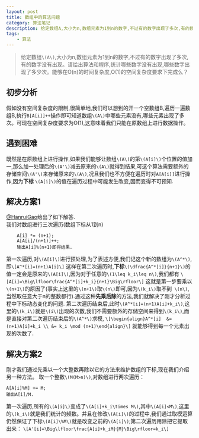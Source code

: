 ```yaml
---
layout: post
title: 数组中的算法问题
category: 算法笔记
description: 给定数组A,大小为n,数组元素为1到n的数字,不过有的数字出现了多次,有的数字没有出现......
tags: 
    - 算法
---
```

 
>给定数组`\(A\)`,大小为n,数组元素为1到n的数字,不过有的数字出现了多次,有的数字没有出现。请给出算法和程序,统计哪些数字没有出现,哪些数字出现了多少次。能够在O(n)的时间复杂度,O(1)的空间复杂度要求下完成么？

## 初步分析
假如没有空间复杂度的限制,很简单地,我们可以想到的开一个空数组B,遍历一遍数组B,执行`B[A[i]]++`操作即可知道数组`\(A\)`中哪些元素没有,哪些元素出现了多次。可现在空间复杂度要求为O(1),这意味着我们只能在原数组上进行数据操作。

## 遇到困难
既然是在原数组上进行操作,如果我们能够让数组`\(A\)`的第`\(A[i]\)`个位置的值加一,那么加一处理后的`\(A'\)`减去原来的`\(A\)`就得到结果,可这个算法需要额外的存储空间`\(A'\)`来存储原来的`\(A\)`,况且我们也不方便在遍历时对`A[A[i]]`进行操作,因为**下标** `\(A[i]\)`的值在遍历过程中可能发生改变,因而变得不可预知.

## 解决方案1
[@HanruiGao](http://weibo.com/1670029795)给出了如下解答.</br>
我们对数组进行三次遍历(数组下标从1到n)

        A[i] *= (n+1);
        A[A[i]/(n+1)]++;
        输出A[i]%(n+1)即得结果.

第一次遍历,对`\(A[i]\)`进行预处理,为了表述方便,我们记这个新的数组为`\(A^*\)`,即`\[A^*[i]=(n+1)A[i]\]`
这样在第二次遍历时,**下标**`\(\dfrac{A^*[i]}{n+1}\)`的值一定会是原来的`\(A[i]\)`,因为对于任意的`\(1\leq k_i\leq n\)`,我们都有
`\[A[i]=\Big\lfloor\frac{A^*[i]+k_i}{n+1}\Big\rfloor\]`
这就是第一步要乘以`\(n+1\)`的原因了(事实上这里的`\(n+1\)`取`\(n\)`即可,因为`\(k_i\)`取不到` \(n\)`,当然取任意大于n的整数都行).通过这种**先乘后除**的方法,我们就解决了刚才分析过程中下标动态变化的问题.
第二次遍历结束后,此时`\(A^*[i]=(n+1)A[i]+k_i\)`,这里的`\(k_i\)`就是`\(i\)`出现的次数,我们不需要额外的存储空间来得到`\(k_i\)`,而是直接对第二次遍历结束后的`\(A^*\)`求模,
`\[\begin{align}A^*[i]  &= (n+1)A[i]+k_i \\ &= k_i \mod (n+1)\end{align}\]`
就能够得到每一个元素出现的次数了.

## 解决方案2
刚才我们通过先乘以一个大整数再除以它的方法来维护数组的下标,现在我们介绍另一种方法。
取一个整数`\(M(M>n)\)`,对数组进行两次遍历：

    A[A[i]%M] += M;
    输出A[i]/M.

第一次遍历,所有的`\(A[i]\)`变成了`\(A[i]+k_i\times M\)`,其中`\(A[i]<M\)`,这里的`\(k_i\)`就是我们统计的频数。并且在修改`\(A[i]\)`的过程中,我们通过取模运算仍然保证了下标`\(A[i]\%M\)`就是改变之前的`\(A[i]\)`;第二次遍历用除把它提取出来：
`\[A'[i]=\Big\lfloor\frac{A[i]+k_iM}{M}\Big\rfloor=k_i\]`
